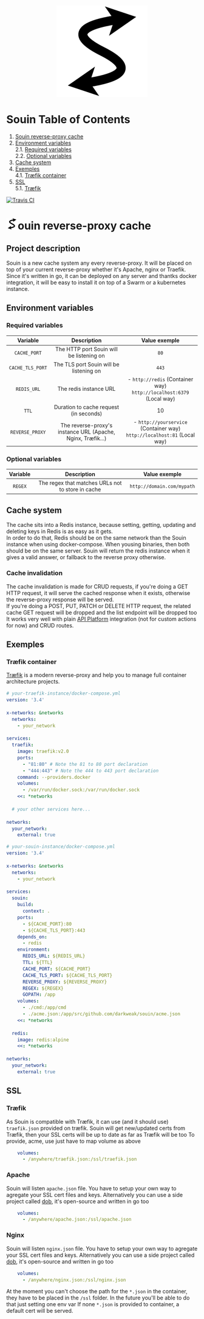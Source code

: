 <p align="center"><a href="https://github.com/darkweak/souin"><img src="docs/img/logo.svg?sanitize=true" alt="Souin logo"></a></p>

# Souin Table of Contents
1. [Souin reverse-proxy cache](#project-description)
2. [Environment variables](#environment-variables)  
  2.1. [Required variables](#required-variables)  
  2.2. [Optional variables](#optional-variables)
3. [Cache system](#cache-system)
4. [Exemples](#exemples)  
  4.1. [Træfik container](#træfik-container)
5. [SSL](#ssl)  
  5.1. [Træfik](#træfik)

[![Travis CI](https://travis-ci.com/Darkweak/Souin.svg?branch=master)](https://travis-ci.com/Darkweak/Souin)

# <img src="docs/img/logo.svg?sanitize=true" alt="Souin logo" width="30" height="30">ouin reverse-proxy cache

## Project description
Souin is a new cache system any every reverse-proxy. It will be placed on top of your current reverse-proxy whether it's Apache, nginx or Traefik.  
Since it's written in go, it can be deployed on any server and thantks docker integration, it will be easy to install it on top of a Swarm or a kubernetes instance.

## Environment variables

### Required variables
|  Variable  |  Description  |  Value exemple  |
|:---:|:---:|:---:|
|`CACHE_PORT`|The HTTP port Souin will be listening on |`80`|
|`CACHE_TLS_PORT`|The TLS port Souin will be listening on|`443`|
|`REDIS_URL`|The redis instance URL|- `http://redis` (Container way)<br/>`http://localhost:6379` (Local way)|
|`TTL`|Duration to cache request (in seconds)|10|
|`REVERSE_PROXY`|The reverse-proxy's instance URL (Apache, Nginx, Træfik...)|- `http://yourservice` (Container way)<br/>`http://localhost:81` (Local way)|

### Optional variables
|  Variable  |  Description  |  Value exemple  |
|:---:|:---:|:---:|
|`REGEX`|The regex that matches URLs not to store in cache|`http://domain.com/mypath`|

## Cache system
The cache sits into a Redis instance, because setting, getting, updating and deleting keys in Redis is as easy as it gets.  
In order to do that, Redis should be on the same network than the Souin instance when using docker-compose. When yousing binaries, then both should be on the same server.
Souin will return the redis instance when it gives a valid answer, or fallback to the reverse proxy otherwise.

### Cache invalidation
The cache invalidation is made for CRUD requests, if you're doing a GET HTTP request, it will serve the cached response when it exists, otherwise the reverse-proxy response will be served.  
If you're doing a POST, PUT, PATCH or DELETE HTTP request, the related cache GET request will be dropped and the list endpoint will be dropped too  
It works very well with plain [API Platform](https://api-platform.com) integration (not for custom actions for now) and CRUD routes.

## Exemples

### Træfik container
[Træfik](https://traefik.io) is a modern reverse-proxy and help you to manage full container architecture projects.

```yaml
# your-traefik-instance/docker-compose.yml
version: '3.4'

x-networks: &networks
  networks:
    - your_network

services:
  traefik:
    image: traefik:v2.0
    ports:
      - "81:80" # Note the 81 to 80 port declaration
      - "444:443" # Note the 444 to 443 port declaration
    command: --providers.docker
    volumes:
      - /var/run/docker.sock:/var/run/docker.sock
    <<: *networks

  # your other services here...

networks:
  your_network:
    external: true
```

```yaml
# your-souin-instance/docker-compose.yml
version: '3.4'

x-networks: &networks
  networks:
    - your_network

services:
  souin:
    build:
      context: .
    ports:
      - ${CACHE_PORT}:80
      - ${CACHE_TLS_PORT}:443
    depends_on:
      - redis
    environment:
      REDIS_URL: ${REDIS_URL}
      TTL: ${TTL}
      CACHE_PORT: ${CACHE_PORT}
      CACHE_TLS_PORT: ${CACHE_TLS_PORT}
      REVERSE_PROXY: ${REVERSE_PROXY}
      REGEX: ${REGEX}
      GOPATH: /app
    volumes:
      - ./cmd:/app/cmd
      - ./acme.json:/app/src/github.com/darkweak/souin/acme.json
    <<: *networks

  redis:
    image: redis:alpine
    <<: *networks

networks:
  your_network:
    external: true
```

## SSL

### Træfik
As Souin is compatible with Træfik, it can use (and it should use) `traefik.json` provided on træfik. Souin will get new/updated certs from Træfik, then your SSL certs will be up to date as far as Træfik will be too
To provide, acme, use just have to map volume as above
```yaml
    volumes:
      - /anywhere/traefik.json:/ssl/traefik.json
```
### Apache
Souin will listen `apache.json` file. You have to setup your own way to agregate your SSL cert files and keys. Alternatively you can use a side project called [dob](https://github.com/darkweak/dob), it's open-source and written in go too
```yaml
    volumes:
      - /anywhere/apache.json:/ssl/apache.json
```
### Nginx
Souin will listen `nginx.json` file. You have to setup your own way to agregate your SSL cert files and keys. Alternatively you can use a side project called [dob](https://github.com/darkweak/dob), it's open-source and written in go too
```yaml
    volumes:
      - /anywhere/nginx.json:/ssl/nginx.json
```
At the moment you can't choose the path for the `*.json` in the container, they have to be placed in the `/ssl` folder. In the future you'll be able to do that just setting one env var
If none `*.json` is provided to container, a default cert will be served.
